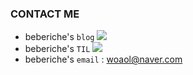 <!-- ### WHERE AM I
+ 👨‍🎓 ~ 2020 사회복지학과 졸업 -->
<!-- + 📜 2021 ~ 2022 SSAFY 7th -->

### CONTACT ME
+ beberiche's `blog` <a href="https://velog.io/@beberiche"><img src="https://img.shields.io/badge/Velog-20C997?style=flat-square&logo=Velog&logoColor=white" /></a>
+ beberiche's `TIL` <a href="https://www.notion.so/beberiche/TIL-e223d42439b44dc99673df6771049ceb?pvs=4"><img src="https://img.shields.io/badge/Notion-000000?style=flat-square&logo=Notion&logoColor=white" /></a>
+ beberiche's `email` : woaol@naver.com
<!-- + beberiche's `Algolithms` <a href="https://velog.io/@beberiche/series/BOJ"><img src="https://img.shields.io/badge/Velog-20C997?style=flat-square&logo=Velog&logoColor=white" /></a> -->

<!-- + beberiche's blog `Back-end` <a href="https://beberiche.notion.site/SSAFY-bc173c83a9d444038f5185ef452e2f19"><img src="https://img.shields.io/badge/Notion-000000?style=flat-square&logo=Notion&logoColor=white" /></a> -->

<!-- ### MY Tech Stack `Front-end`
<img src="https://img.shields.io/badge/HTML5-E34F26?style=flat-square&logo=HTML5&logoColor=white" /> 
<img src="https://img.shields.io/badge/CSS3-1572B6?style=flat-square&logo=CSS3&logoColor=white" /> 
<img src="https://img.shields.io/badge/Sass-CC6699?style=flat-square&logo=Sass&logoColor=white" /> 
<img src="https://img.shields.io/badge/JavaScript-F7DF1E?style=flat-square&logo=JavaScript&logoColor=white" /> 
<img src="https://img.shields.io/badge/Vue.js-4FC08D?style=flat-square&logo=Vue.js&logoColor=white" />  

### MY Tech Stack `Back-end`
<img src="https://img.shields.io/badge/Java-007396?style=flat-square&logo=Java&logoColor=white" /> 
<img src="https://img.shields.io/badge/Spring-6DB33F?style=flat-square&logo=Spring&logoColor=white" /> 
<img src="https://img.shields.io/badge/Spring Boot-6DB33F?style=flat-square&logo=Spring Boot&logoColor=white" /> </br>
<img src="https://img.shields.io/badge/MySQL-4479A1?style=flat-square&logo=MySQL&logoColor=white" /> 
 -->
